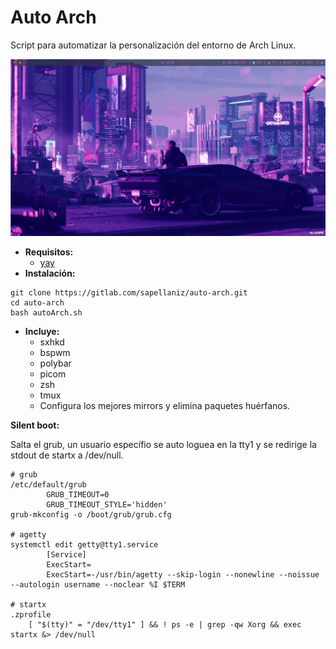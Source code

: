 # Auto Arch

Script para automatizar la personalización del entorno de Arch Linux.

![img](screen.png)

- **Requisitos:**
    - [yay](https://aur.archlinux.org/packages/yay/)
- **Instalación:**
```
git clone https://gitlab.com/sapellaniz/auto-arch.git
cd auto-arch
bash autoArch.sh
```
- **Incluye:**
    - sxhkd
    - bspwm
    - polybar
    - picom
    - zsh
    - tmux
    - Configura los mejores mirrors y elimina paquetes huérfanos.

**Silent boot:**

Salta el grub, un usuario específio se auto loguea en la tty1 y se redirige la stdout de startx a /dev/null.
```
# grub
/etc/default/grub
        GRUB_TIMEOUT=0
        GRUB_TIMEOUT_STYLE='hidden'
grub-mkconfig -o /boot/grub/grub.cfg

# agetty
systemctl edit getty@tty1.service
        [Service]
        ExecStart=
        ExecStart=-/usr/bin/agetty --skip-login --nonewline --noissue --autologin username --noclear %I $TERM

# startx
.zprofile
    [ "$(tty)" = "/dev/tty1" ] && ! ps -e | grep -qw Xorg && exec startx &> /dev/null
```
